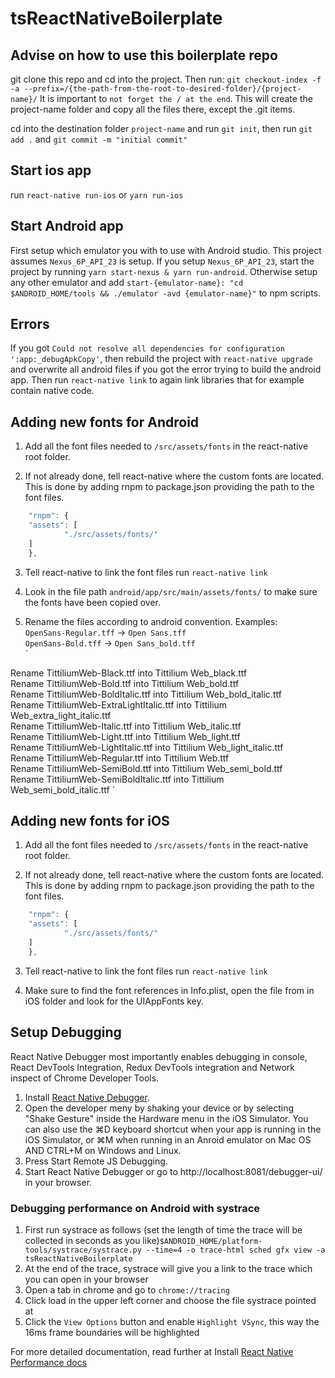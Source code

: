 # tsReactNativeBoilerplate

## Advise on how to use this boilerplate repo
git clone this repo and cd into the project. Then run:
`git checkout-index -f -a --prefix=/{the-path-from-the-root-to-desired-folder}/{project-name}/`
It is important to `not forget the / at the end`.
This will create the project-name folder and copy all the files there, except the .git items.

cd into the destination folder `project-name` and run `git init`, then run
`git add .` and `git commit -m "initial commit"`

## Start ios app
run `react-native run-ios` or `yarn run-ios`

## Start Android app
First setup which emulator you with to use with Android studio. This project assumes `Nexus_6P_API_23` is setup.
If you setup `Nexus_6P_API_23`, start the project by running `yarn start-nexus & yarn run-android`.
Otherwise setup any other emulator and add 
`start-{emulator-name}: "cd $ANDROID_HOME/tools && ./emulator -avd {emulator-name}"` to npm scripts.

## Errors
If you got `Could not resolve all dependencies for configuration ':app:_debugApkCopy'`, then rebuild the project with `react-native upgrade` and overwrite all android files if you got the error trying to build the android app. Then run `react-native link` to again link libraries that for example contain native code.

## Adding new fonts for Android
1. Add all the font files needed to `/src/assets/fonts` in the react-native root folder.

2. If not already done, tell react-native where the custom fonts are located. This is done by adding rnpm to package.json providing the path to the font files.

```javascript
	"rnpm": {
    "assets": [
			"./src/assets/fonts/"
    ]
	},
```

3. Tell react-native to link the font files
run `react-native link`

4. Look in the file path `android/app/src/main/assets/fonts/` to make sure the fonts have been copied over.

5. Rename the files according to android convention. Examples:   
`OpenSans-Regular.tff` -> `Open Sans.tff`  
`OpenSans-Bold.tff` -> `Open Sans_bold.tff`  
`

Rename TittiliumWeb-Black.ttf into Tittilium Web_black.ttf  
Rename TittiliumWeb-Bold.ttf into Tittilium Web_bold.ttf  
Rename TittiliumWeb-BoldItalic.ttf into Tittilium Web_bold_italic.ttf  
Rename TittiliumWeb-ExtraLightItalic.ttf into Tittilium   Web_extra_light_italic.ttf  
Rename TittiliumWeb-Italic.ttf into Tittilium Web_italic.ttf  
Rename TittiliumWeb-Light.ttf into Tittilium Web_light.ttf  
Rename TittiliumWeb-LightItalic.ttf into Tittilium Web_light_italic.ttf  
Rename TittiliumWeb-Regular.ttf into Tittilium Web.ttf  
Rename TittiliumWeb-SemiBold.ttf into Tittilium Web_semi_bold.ttf  
Rename TittiliumWeb-SemiBoldItalic.ttf into Tittilium Web_semi_bold_italic.ttf 
`

## Adding new fonts for iOS
1. Add all the font files needed to `/src/assets/fonts` in the react-native root folder.

2. If not already done, tell react-native where the custom fonts are located. This is done by adding rnpm to package.json providing the path to the font files.

```javascript
	"rnpm": {
    "assets": [
			"./src/assets/fonts/"
    ]
	},
```

3. Tell react-native to link the font files
run `react-native link`

4. Make sure to find the font references in Info.plist, open the file from in iOS folder and look for the UIAppFonts key.

## Setup Debugging
React Native Debugger most importantly enables debugging in console, React DevTools Integration, Redux DevTools integration and Network inspect of Chrome Developer Tools.

1. Install [React Native Debugger](https://github.com/jhen0409/react-native-debugger).
2. Open the developer meny by shaking your device or by selecting "Shake Gesture" inside the Hardware menu in the iOS Simulator. You can also use the ⌘D keyboard shortcut when your app is running in the iOS Simulator, or ⌘M when running in an Anroid emulator on Mac OS AND CTRL+M on Windows and Linux.
3. Press Start Remote JS Debugging.
4. Start React Native Debugger or go to http://localhost:8081/debugger-ui/ in your browser.

### Debugging performance on Android with systrace

1. First run systrace as follows (set the length of time the trace will be collected in seconds as you like)`$ANDROID_HOME/platform-tools/systrace/systrace.py --time=4 -o trace-html sched gfx view -a tsReactNativeBoilerplate`
2. At the end of the trace, systrace will give you a link to the trace which you can open in your browser
3. Open a tab in chrome and go to `chrome://tracing`
4. Click load in the upper left corner and choose the file systrace pointed at
5. Click the `View Options` button and enable `Highlight VSync`, this way the 16ms frame boundaries will be highlighted

For more detailed documentation, read further at Install [React Native Performance docs](https://facebook.github.io/react-native/docs/performance)


